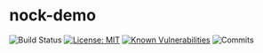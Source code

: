 # nock-demo
![Build Status](https://api.travis-ci.org/dave-89/nock-demo.svg?branch=master)
[![License: MIT](https://img.shields.io/badge/License-MIT-yellow.svg)](https://opensource.org/licenses/MIT)
[![Known Vulnerabilities](https://snyk.io/test/github/dave-89/nock-demo/badge.svg)](https://snyk.io/test/github/dave-89/nock-demo)
![Commits](https://img.shields.io/github/commit-activity/m/dave-89/nock-demo)
